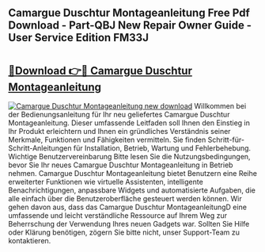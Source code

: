 ## Camargue Duschtur Montageanleitung Free Pdf Download - Part-QBJ New Repair Owner Guide - User Service Edition FM33J

# <h2><a href="http://df7x6m.blite.top/?on=Camargue+Duschtur+Montageanleitung">🔗Download 👉🔴 Camargue Duschtur Montageanleitung</a></h2>

[![Camargue Duschtur Montageanleitung new download](https://i.imgur.com/lujVjoI.png)](http://df7x6m.blite.top/?on=Camargue+Duschtur+Montageanleitung)
Willkommen bei der Bedienungsanleitung für Ihr neu geliefertes Camargue Duschtur Montageanleitung. Dieser umfassende Leitfaden soll Ihnen den Einstieg in Ihr Produkt erleichtern und Ihnen ein gründliches Verständnis seiner Merkmale, Funktionen und Fähigkeiten vermitteln. Sie finden Schritt-für-Schritt-Anleitungen für Installation, Betrieb, Wartung und Fehlerbehebung. Wichtige Benutzervereinbarung Bitte lesen Sie die Nutzungsbedingungen, bevor Sie Ihr neues Camargue Duschtur Montageanleitung in Betrieb nehmen. Camargue Duschtur Montageanleitung bietet Benutzern eine Reihe erweiterter Funktionen wie virtuelle Assistenten, intelligente Benachrichtigungen, anpassbare Widgets und automatisierte Aufgaben, die alle einfach über die Benutzeroberfläche gesteuert werden können. Wir gehen davon aus, dass das Camargue Duschtur MontageanleitungD eine umfassende und leicht verständliche Ressource auf Ihrem Weg zur Beherrschung der Verwendung Ihres neuen Gadgets war. Sollten Sie Hilfe oder Klärung benötigen, zögern Sie bitte nicht, unser Support-Team zu kontaktieren.
